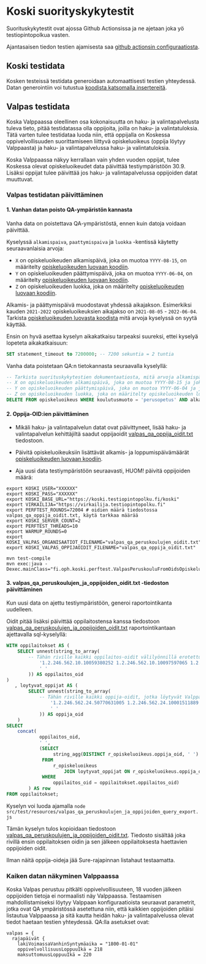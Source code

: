# Koski suorityskykytestit

Suorituskykytestit ovat ajossa Github Actionsissa ja ne ajetaan joka yö testiopintopolkua vasten.

Ajantasaisen tiedon testien ajamisesta saa [github actionsin configuraatiosta](../.github/workflows/run_performance_tests.yml).

## Koski testidata

Kosken testeissä testidata generoidaan automaattisesti testien yhteydessä. Datan generointiin voi tutustua
[koodista katsomalla insertereitä](../src/test/scala/fi/oph/koski/perftest/).

## Valpas testidata

Koska Valppaassa oleellinen osa kokonaisuutta on haku- ja valintapalvelusta tuleva tieto, pitää testidatassa olla
oppijoita, joilla on haku- ja valintatuloksia. Tätä varten tulee testidataa luoda niin, että oppijalla on Koskessa
oppivelvollisuuden suorittamiseen liittyvä opiskeluoikeus (oppija löytyy Valppaasta) ja haku- ja valintapalvelussa
haku- ja valintatuloksia.

Koska Valppaassa näkyy kerrallaan vain yhden vuoden oppijat, tulee Koskessa olevat opiskeluoikeudet data päivittää
testiympäristöön 30.9. Lisäksi oppijat tulee päivittää jos haku- ja valintapalvelussa oppijoiden datat muuttuvat.

### Valpas testidatan päivittäminen

#### 1. Vanhan datan poisto QA-ympäristön kannasta

Vanha data on poistettava QA-ympäristöstä, ennen kuin datoja voidaan päivittää.

Kyselyssä `alkamispaiva`, `paattymispaiva` ja `luokka` -kentissä käytetty seuraavanlaisia arvoja:

- `X` on opiskeluoikeuden alkamispäivä, joka on muotoa `YYYY-08-15`, on määritelty [opiskeluoikeuden luovaan koodiin](../src/test/scala/fi/oph/koski/perftest/ValpasOpiskeluoikeusInserterScenario.scala).
- `Y` on opiskeluoikeuden päättymispäivä, joka on muotoa `YYYY-06-04`, on määritelty [opiskeluoikeuden luovaan koodiin](../src/test/scala/fi/oph/koski/perftest/ValpasOpiskeluoikeusInserterScenario.scala).
- `Z` on opiskeluoikeuden luokka, joka on määritelty [opiskeluoikeuden luovaan koodiin](../src/test/scala/fi/oph/koski/perftest/ValpasOpiskeluoikeusInserterScenario.scala).

Alkamis- ja päättymispäivä muodostavat yhdessä aikajakson. Esimerkiksi kauden `2021-2022` opiskeluoikeuksien aikajakso on `2021-08-05` - `2022-06-04`. Tarkista [opiskeluoikeuden luovasta koodista](../src/test/scala/fi/oph/koski/perftest/ValpasOpiskeluoikeusInserterScenario.scala) mitä arvoja kyselyssä on syytä käyttää.

Ensin on hyvä asettaa kyselyn aikakatkaisu tarpeaksi suureksi, ettei kyselyä lopeteta aikakatkaisuun:
```sql
SET statement_timeout to 7200000; -- 7200 sekuntia = 2 tuntia
```

Vanha data poistetaan QA:n tietokannasta seuraavalla kyselyllä:

```sql
-- Tarkista suorituskykytestien dokumentaatiosta, mitä arvoja alkamispäivä, päättymispäivä ja luokka tulee olla.
-- X on opiskeluoikeuden alkamispäivä, joka on muotoa YYYY-08-15 ja joka on määritelty opiskeluoikeuden luovaan koodiin.
-- Y on opiskeluoikeuden päättymispäivä, joka on muotoa YYYY-06-04 ja joka on määritelty opiskeluoikeuden luovaan koodiin.
-- Z on opiskeluoikeuden luokka, joka on määritelty opiskeluoikeuden luovaan koodiin.
DELETE FROM opiskeluoikeus WHERE koulutusmuoto = 'perusopetus' AND alkamispaiva = 'X' AND paattymispaiva = 'Y' AND luokka = 'Z';
```

#### 2. Oppija-OID:ien päivittäminen
* Mikäli haku- ja valintapalvelun datat ovat päivittyneet, lisää haku- ja valintapalvelun kehittäjiltä saadut oppijaoidit
[valpas_qa_oppija_oidit.txt](../src/test/resources/valpas_qa_oppija_oidit.txt) tiedostoon.

* Päivitä opiskeluoikeuksiin lisättävät alkamis- ja loppumispäivämäärät
[opiskeluoikeuden luovaan koodiin](../src/test/scala/fi/oph/koski/perftest/ValpasOpiskeluoikeusInserterScenario.scala).

* Aja uusi data testiympäristöön seuraavasti, HUOM! päivitä oppijoiden määrä:

```
export KOSKI_USER="XXXXXX"
export KOSKI_PASS="XXXXXX"
export KOSKI_BASE_URL="https://koski.testiopintopolku.fi/koski"
export VIRKAILIJA="https://virkailija.testiopintopolku.fi"
export PERFTEST_ROUNDS=72004 # oidien määrä tiedostossa valpas_qa_oppija_oidit.txt, käytä tarkkaa määrää
export KOSKI_SERVER_COUNT=2
export PERFTEST_THREADS=10
export WARMUP_ROUNDS=0
export KOSKI_VALPAS_ORGANISAATIOT_FILENAME="valpas_qa_peruskoulujen_oidit.txt"
export KOSKI_VALPAS_OPPIJAOIDIT_FILENAME="valpas_qa_oppija_oidit.txt"

mvn test-compile
mvn exec:java -Dexec.mainClass="fi.oph.koski.perftest.ValpasPeruskouluFromOidsOpiskeluoikeusInserter"
```

#### 3. valpas_qa_peruskoulujen_ja_oppijoiden_oidit.txt -tiedoston päivittäminen

Kun uusi data on ajettu testiympäristöön, generoi raportointikanta uudelleen.

Oidit pitää lisäksi päivittää oppilaitostensa kanssa tiedostoon
[valpas_qa_peruskoulujen_ja_oppijoiden_oidit.txt](../src/test/resources/valpas_qa_peruskoulujen_ja_oppijoiden_oidit.txt)  raportointikantaan ajettavalla sql-kyselyllä:

```sql
WITH oppilaitokset AS (
    SELECT unnest(string_to_array(
        -- Tähän riville kaikki oppilaitos-oidit välilyönnillä erotettuna:
            '1.2.246.562.10.10059380252 1.2.246.562.10.10097597065 1.2.246.562.10.102806581210 ...',
            ' '
        )) AS oppilaitos_oid
)
   , loytyvat_oppijat AS (
        SELECT unnest(string_to_array(
            -- Tähän riville kaikki oppija-oidit, jotka löytyvät Valppaasta (valpas_qa_oppija_oidit.txt) välilyönnillä erotettuna:
                '1.2.246.562.24.50770631005 1.2.246.562.24.10001511889 1.2.246.562.24.10001665997  ...',
                ' '
            )) AS oppija_oid
    )
SELECT
    concat(
            oppilaitos_oid,
            ' ',
            (SELECT
                 string_agg(DISTINCT r_opiskeluoikeus.oppija_oid, ' ')
             FROM
                 r_opiskeluoikeus
                     JOIN loytyvat_oppijat ON r_opiskeluoikeus.oppija_oid = loytyvat_oppijat.oppija_oid
             WHERE
                 oppilaitos_oid = oppilaitokset.oppilaitos_oid)
        ) AS row
FROM oppilaitokset;
```

Kyselyn voi luoda ajamalla `node src/test/resources/valpas_qa_peruskoulujen_ja_oppijoiden_query_export.js`

Tämän kyselyn tulos kopioidaan tiedostoon [valpas_qa_peruskoulujen_ja_oppijoiden_oidit.txt](../src/test/resources/valpas_qa_peruskoulujen_ja_oppijoiden_oidit.txt). Tiedosto sisältää joka rivillä ensin oppilaitoksen oidin ja sen jälkeen oppilaitoksesta haettavien oppijoiden oidit.

Ilman näitä oppija-oideja jää Sure-rajapinnan listahaut testaamatta.

### Kaiken datan näkyminen Valppaassa

Koska Valpas perustuu pitkälti oppivelvollisuuteen, 18 vuoden jälkeen oppijoiden tietoja ei normaalisti näy Valppaassa.
Testaamisen mahdollistamiseksi löytyy Valppaan konfiguraatioista seuraavat parametrit, jotka ovat QA ympäristössä
asetettuna niin, että kaikkien oppijoiden pitäisi listautua Valppaassa ja sitä kautta heidän haku- ja
valintapalvelussa olevat tiedot haetaan testien yhteydessä. QA:lla asetukset ovat:

```
valpas = {
  rajapäivät {
    lakiVoimassaVanhinSyntymäaika = "1800-01-01"
    oppivelvollisuusLoppuuIkä = 218
    maksuttomuusLoppuuIkä = 220
```
